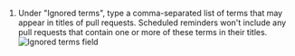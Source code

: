 1. Under "Ignored terms", type a comma-separated list of terms that may appear in titles of pull requests. Scheduled reminders won't include any pull requests that contain one or more of these terms in their titles.
   ![Ignored terms field](/assets/images/help/settings/scheduled-reminders-ignored-terms-field.png)
